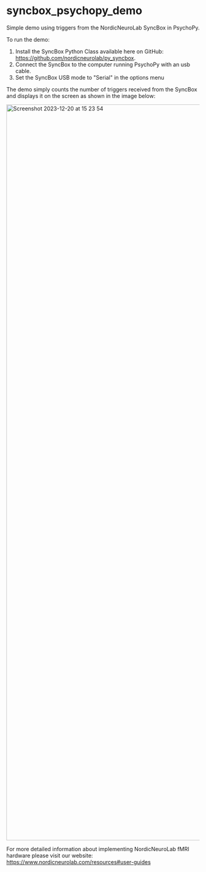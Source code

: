 # syncbox_psychopy_demo
Simple demo using triggers from the NordicNeuroLab SyncBox in PsychoPy.

To run the demo:
  1. Install the SyncBox Python Class available here on GitHub: https://github.com/nordicneurolab/py_syncbox.
  2. Connect the SyncBox to the computer running PsychoPy with an usb cable.
  3. Set the SyncBox USB mode to "Serial" in the options menu

The demo simply counts the number of triggers received from the SyncBox and displays it on the screen as shown in the image below:

<img width="1920" alt="Screenshot 2023-12-20 at 15 23 54" src="https://github.com/nordicneurolab/syncbox_psychopy_demo/assets/122446560/ef86a4c8-24a5-41be-8cb5-e8dc015c8fb5">

For more detailed information about implementing NordicNeuroLab fMRI hardware please visit our website: https://www.nordicneurolab.com/resources#user-guides
